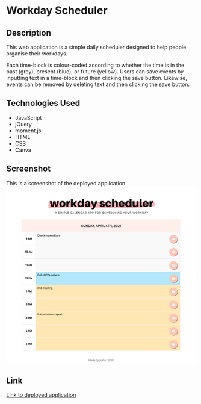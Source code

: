 # Workday Scheduler

## Description 

This web application is a simple daily scheduler designed to help people organise their workdays.  

Each time-block is colour-coded according to whether the time is in the past (grey), present (blue), or future (yellow). Users can save events by inputting text in a time-block and then clicking the save button. Likewise, events can be removed by deleting text and then clicking the save button.  

## Technologies Used

- JavaScript
- jQuery
- moment.js
- HTML
- CSS
- Canva

## Screenshot

This is a screenshot of the deployed application.
![Work day scheduler screenshot](assets/images/screenshot.png)

## Link

[Link to deployed application](https://jkaho.github.io/work-day-scheduler/)

